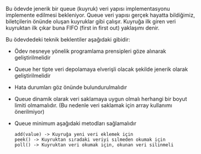 Bu ödevde jenerik bir queue (kuyruk) veri yapısı implementasyonu implemente edilmesi bekleniyor. Queue veri yapısı gerçek hayatta bildiğimiz, biletçilerin önünde oluşan kuyruklar gibi çalışır. Kuyruğa ilk giren veri kuyruktan ilk çıkar buna FIFO (first in first out) yaklaşımı denir. 



Bu ödevdedeki teknik beklentiler aşağıdaki gibidir:
* Ödev nesneye yönelik programlama prensipleri göze alınarak geliştirilmelidir
* Queue her tipte veri depolamaya elverişli olacak şekilde jenerik olarak geliştirilmelidir
* Hata durumları göz önünde bulundurulmalıdır
* Queue dinamik olarak veri saklamaya uygun olmalı herhangi bir boyut limiti olmamalıdır. (Bu nedenle veri saklamak için array kullanımı önerilmiyor)
* Queue minimum aşağıdaki metodları sağlamalıdır

      add(value) -> Kuyruğa yeni veri eklemek için
      peek() -> Kuyruktan sıradaki veriyi sılmeden okumak için
      poll() -> Kuyruktan veri okumak için, okunan veri silinmeli
